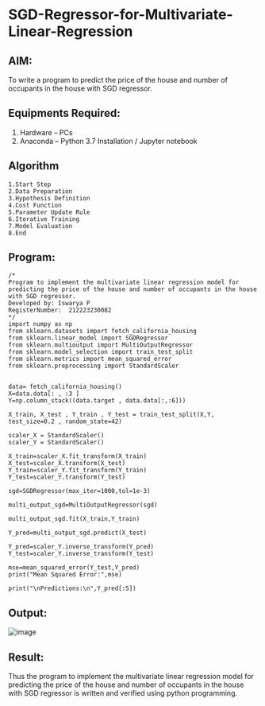 # SGD-Regressor-for-Multivariate-Linear-Regression

## AIM:
To write a program to predict the price of the house and number of occupants in the house with SGD regressor.

## Equipments Required:
1. Hardware – PCs
2. Anaconda – Python 3.7 Installation / Jupyter notebook

## Algorithm
```
1.Start Step
2.Data Preparation
3.Hypothesis Definition
4.Cost Function 
5.Parameter Update Rule 
6.Iterative Training 
7.Model Evaluation 
8.End
```

## Program:
```
/*
Program to implement the multivariate linear regression model for predicting the price of the house and number of occupants in the house with SGD regressor.
Developed by: Iswarya P
RegisterNumber:  212223230082
*/
import numpy as np
from sklearn.datasets import fetch_california_housing
from sklearn.linear_model import SGDRegressor
from sklearn.multioutput import MultiOutputRegressor
from sklearn.model_selection import train_test_split
from sklearn.metrics import mean_squared_error
from sklearn.preprocessing import StandardScaler


data= fetch_california_housing()
X=data.data[: , :3 ] 
Y=np.column_stack((data.target , data.data[:,:6]))

X_train, X_test , Y_train , Y_test = train_test_split(X,Y, test_size=0.2 , random_state=42)

scaler_X = StandardScaler()
scaler_Y = StandardScaler()

X_train=scaler_X.fit_transform(X_train)
X_test=scaler_X.transform(X_test)
Y_train=scaler_Y.fit_transform(Y_train)
Y_test=scaler_Y.transform(Y_test)

sgd=SGDRegressor(max_iter=1000,tol=1e-3)

multi_output_sgd=MultiOutputRegressor(sgd)

multi_output_sgd.fit(X_train,Y_train)

Y_pred=multi_output_sgd.predict(X_test)

Y_pred=scaler_Y.inverse_transform(Y_pred)
Y_test=scaler_Y.inverse_transform(Y_test)

mse=mean_squared_error(Y_test,Y_pred)
print("Mean Squared Error:",mse)

print("\nPredictions:\n",Y_pred[:5])
```

## Output:

![image](https://github.com/user-attachments/assets/c2ad99bb-24af-4428-8224-cd122f969d87)



## Result:
Thus the program to implement the multivariate linear regression model for predicting the price of the house and number of occupants in the house with SGD regressor is written and verified using python programming.
